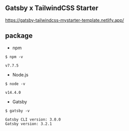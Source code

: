 ## Gatsby x TailwindCSS Starter

https://gatsby-tailwindcss-mystarter-template.netlify.app/

## package

- npm

```shell
$ npm -v

v7.7.5
```

- Node.js

```shell
$ node -v

v14.4.0
```

- Gatsby

```shell
$ gatsby -v

Gatsby CLI version: 3.0.0
Gatsby version: 3.2.1
```
